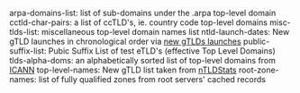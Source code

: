 arpa-domains-list: list of sub-domains under the .arpa top-level domain
cctld-char-pairs: a list of ccTLD's, ie. country code top-level domains
misc-tlds-list: miscellaneous top-level domain names list
ntld-launch-dates: New gTLD launches in chronological order via [new gTLDs launches](https://ntldstats.com/launch?start=)
public-suffix-list: Pubic Suffix List of test eTLD's (effective Top Level Domains)
tlds-alpha-doms: an alphabetically sorted list of top-level domains from [ICANN](https://www.icann.org "ICANN")
top-level-names: New gTLD list taken from [nTLDStats](https://ntldstats.com "nTLDStats")
root-zone-names: list of fully qualified zones from root servers' cached records

